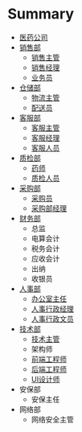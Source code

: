# Summary

* [医药公司](README.md)
* [销售部](xiao-shou-bu.md)
  * [销售主管](xiao-shou-bu/xiao-shou-zhu-guan.md)
  * [销售经理](xiao-shou-bu/xiao-shou-jing-li.md)
  * [业务员](xiao-shou-bu/ye-wu-yuan.md)
* [仓储部](wu-liu-bu.md)
  * [物流主管](wu-liu-bu/wu-liu-zhu-guan.md)
  * [配送员](wu-liu-bu/pei-song-yuan.md)
* [客服部](ke-fu-bu.md)
  * [客服主管](ke-fu-bu/ke-fu-zhu-guan.md)
  * [客服经理](ke-fu-bu/ke-fu-jing-li.md)
  * [客服人员](ke-fu-bu/ke-fu-ren-yuan.md)
* [质检部](zhi-jian-bu.md)
  * [药师](zhi-jian-bu/yao-shi.md)
  * [质检人员](zhi-jian-bu/zhi-jian-ren-yuan.md)
* [采购部](cai-gou-bu.md)
  * [采购员](cai-gou-bu/cai-gou-ren-yuan.md)
  * [采购部经理](cai-gou-bu/cai-gou-bu-jing-li.md)
* [财务部](cai-wu-bu.md)
  * 总监
  * 电算会计
  * 税务会计
  * 应收会计
  * 出纳
  * 收银员
* [人事部](zong-he-bu.md)
  * [办公室主任](zong-he-bu/ban-gong-shi-zhu-ren.md)
  * [人事行政经理](zong-he-bu/ren-shi-xing-zheng-jing-li.md)
  * [人事行政文员](zong-he-bu/ren-shi-xing-zheng-wen-yuan.md)
* [技术部](ji-zhu-bu.md)
  * [技术主管](ji-zhu-bu/ji-zhu-zhu-guan.md)
  * 架构师
  * [前端工程师](ji-zhu-bu/qian-duan-gong-cheng-shi.md)
  * [后端工程师](ji-zhu-bu/hou-duan-gong-cheng-shi.md)
  * [UI设计师](ji-zhu-bu/uishe-ji-shi.md)
* 安保部
  * 安保主任
* 网络部
  * 网络安全主管


